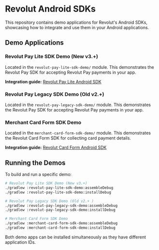 # Revolut Android SDKs

This repository contains demo applications for Revolut's Android SDKs, showcasing how to integrate and use them in your Android applications.

## Demo Applications

### Revolut Pay Lite SDK Demo (New v3.+)
Located in the `revolut-pay-lite-sdk-demo/` module. This demonstrates the Revolut Pay SDK for accepting Revolut Pay payments in your app.

**Integration guide:** [Revolut Pay Lite Android SDK](https://developer.revolut.com/docs/guides/accept-payments/payment-methods/revolut-pay/mobile/android)

### Revolut Pay Legacy SDK Demo (Old v2.+)
Located in the `revolut-pay-legacy-sdk-demo/` module. This demonstrates the Revolut Pay SDK for accepting Revolut Pay payments in your app.

### Merchant Card Form SDK Demo
Located in the `merchant-card-form-sdk-demo/` module. This demonstrates the Revolut Card Form SDK for collecting card payment details.

**Integration guide:** [Revolut Card Form Android SDK](https://developer.revolut.com/docs/sdks/merchant-android-sdk/revolut-card-form-android-sdk/introduction)

## Running the Demos

To build and run a specific demo:

```bash
# Revolut Pay Lite SDK Demo (New v3.+)
./gradlew :revolut-pay-lite-sdk-demo:assembleDebug
./gradlew :revolut-pay-lite-sdk-demo:installDebug

# Revolut Pay Legacy SDK Demo (Old v2.+ )
./gradlew :revolut-pay-legacy-sdk-demo:assembleDebug
./gradlew :revolut-pay-legacy-sdk-demo:installDebug

# Merchant Card Form SDK Demo  
./gradlew :merchant-card-form-sdk-demo:assembleDebug
./gradlew :merchant-card-form-sdk-demo:installDebug
```

Both demo apps can be installed simultaneously as they have different application IDs.